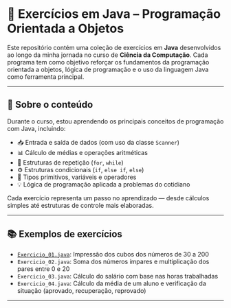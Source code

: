 # 🚀 Exercícios em Java – Programação Orientada a Objetos

Este repositório contém uma coleção de exercícios em **Java** desenvolvidos ao longo da minha jornada no curso de **Ciência da Computação**. Cada programa tem como objetivo reforçar os fundamentos da programação orientada a objetos, lógica de programação e o uso da linguagem Java como ferramenta principal.

---

## 🧠 Sobre o conteúdo

Durante o curso, estou aprendendo os principais conceitos de programação com Java, incluindo:

- 📥 Entrada e saída de dados (com uso da classe `Scanner`)
- 📊 Cálculo de médias e operações aritméticas
- 🔁 Estruturas de repetição (`for`, `while`)
- ⚙️ Estruturas condicionais (`if`, `else if`, `else`)
- 🔣 Tipos primitivos, variáveis e operadores
- 💡 Lógica de programação aplicada a problemas do cotidiano

Cada exercício representa um passo no aprendizado — desde cálculos simples até estruturas de controle mais elaboradas.

---

## 📚 Exemplos de exercícios

- [`Exercicio_01.java`](Exercicio_01.java): Impressão dos cubos dos números de 30 a 200
- `Exercicio_02.java`: Soma dos números ímpares e multiplicação dos pares entre 0 e 20
- `Exercicio_03.java`: Cálculo do salário com base nas horas trabalhadas
- `Exercicio_04.java`: Cálculo da média de um aluno e verificação da situação (aprovado, recuperação, reprovado)

---
